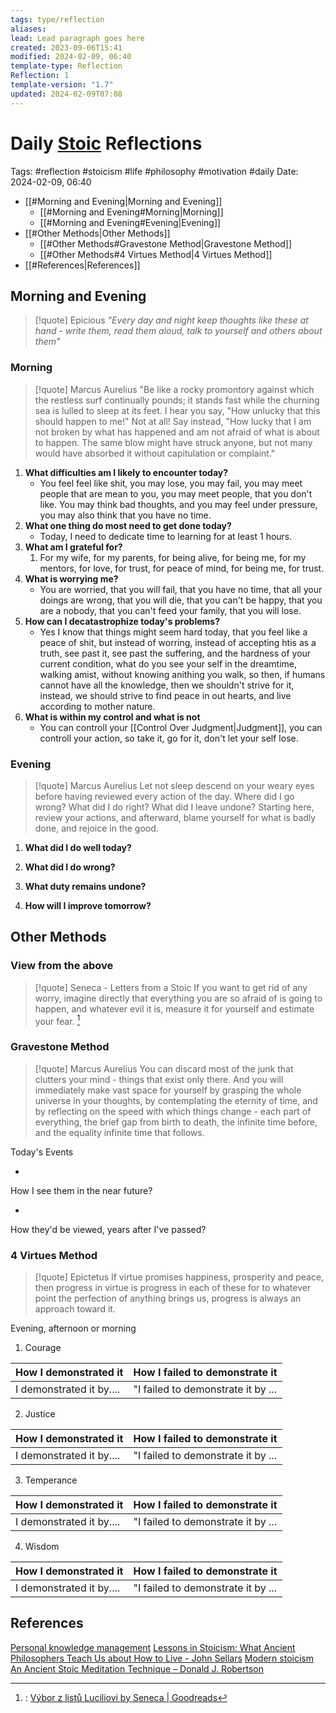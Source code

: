 ```yaml
---
tags: type/reflection
aliases: 
lead: Lead paragraph goes here
created: 2023-09-06T15:41
modified: 2024-02-09, 06:40
template-type: Reflection
Reflection: 1
template-version: "1.7"
updated: 2024-02-09T07:08
---
```

# Daily [Stoic](../SLIP-BOX/Stoicism.md) Reflections

Tags:  #reflection #stoicism #life #philosophy #motivation #daily 
Date: 2024-02-09, 06:40

- [[#Morning and Evening|Morning and Evening]]
	- [[#Morning and Evening#Morning|Morning]]
	- [[#Morning and Evening#Evening|Evening]]
- [[#Other Methods|Other Methods]]
	- [[#Other Methods#Gravestone Method|Gravestone Method]]
	- [[#Other Methods#4 Virtues Method|4 Virtues Method]]
- [[#References|References]]


## Morning and Evening

> [!quote] Epicious 
> _"Every day and night keep thoughts like these at hand - write them, read them aloud, talk to yourself and others about them"_
### Morning

> [!quote] Marcus Aurelius
> "Be like a rocky promontory against which the restless surf continually pounds; it stands fast while the churning sea is lulled to sleep at its feet. I hear you say, "How unlucky that this should happen to me!" Not at all! Say instead, "How lucky that I am not broken by what has happened and am not afraid of what is about to happen. The same blow might have struck anyone, but not many would have absorbed it without capitulation or complaint."

1. **What difficulties am I likely to encounter today?**
	- You feel feel like shit, you may lose, you may fail, you may meet people that are mean to you, you may meet people, that you don't like. You may think bad thoughts, and you may feel under pressure, you may also think that you  have no time.
2. **What one thing do most need to get done today?**
	- Today, I need to dedicate time to learning for at least 1 hours. 
1. **What am I grateful for?**
	1. For my wife, for my parents, for being alive, for being me, for my mentors, for love, for trust, for peace of mind, for being me, for trust.
2. **What is worrying me?**
	- You are worried, that you will fail, that you have no time, that all your doings are wrong, that you will die, that you can't be happy, that you are a nobody, that you can't feed your family, that you will lose.
3. **How can I decatastrophize today's problems?**
	- Yes I know that things might seem hard today, that you feel like a peace of shit, but instead of worring, instead of accepting htis as a truth, see past it, see past the suffering, and the hardness of your current condition, what do you see your self in the dreamtime, walking amist, without knowing anithing you walk, so then, if humans cannot have all the knowledge, then we shouldn't strive for it, instead, we should strive to find peace in out hearts, and live according to mother nature. 
4. **What is within my control and what is not**
	- You can controll your [[Control Over Judgment|Judgment]], you can controll your action, so take it, go for it, don't let your self lose.

### Evening

> [!quote] Marcus Aurelius
> Let not sleep descend on your weary eyes before having reviewed every action of the day. Where did I go wrong? What did I do right? What did I leave undone? Starting here, review your actions, and afterward, blame yourself for what is badly done, and rejoice in the good.

1. **What did I do well today?**

2. **What did I do wrong?**

4. **What duty remains undone?**

5. **How will I improve tomorrow?**

## Other Methods

### View from the above

> [!quote] Seneca - Letters from a Stoic
> If you want to get rid of any worry, imagine directly that everything you are so afraid of is going to happen, and whatever evil it is, measure it for yourself and estimate your fear. [^Seneca]


### Gravestone Method

> [!quote] Marcus Aurelius
> You can discard most of the junk that clutters your mind - things that exist only there. And you will immediately make vast space for yourself by grasping the whole universe in your thoughts, by contemplating the eternity of time, and by reflecting on the speed with which things change - each part of everything, the brief gap from birth to death, the infinite time before, and the equality infinite time that follows. 

Today's Events 

-

How I see them in the near future? 

-

How they'd be viewed, years after I've passed?

### 4 Virtues Method

> [!quote] Epictetus 
> If virtue promises happiness, prosperity and peace, then progress in virtue is progress in each of these for to whatever point the perfection of anything brings us, progress is always an approach toward it.

Evening, afternoon or morning

1. Courage 

| How I demonstrated it  | How I failed to demonstrate it |
| ------------------- | ---------------- |
| I demonstrated it by....                 | "I failed to demonstrate it by ...              |

2. Justice

| How I demonstrated it  | How I failed to demonstrate it |
| ------------------- | ---------------- |
| I demonstrated it by....                 | "I failed to demonstrate it by ...             

3. Temperance

| How I demonstrated it  | How I failed to demonstrate it |
| ------------------- | ---------------- |
| I demonstrated it by....                 | "I failed to demonstrate it by ...             

4. Wisdom

| How I demonstrated it  | How I failed to demonstrate it |
| ------------------- | ---------------- |
| I demonstrated it by....                 | "I failed to demonstrate it by ...             

## References

[Personal knowledge management](Personal%20knowledge%20management.md)
[Lessons in Stoicism: What Ancient Philosophers Teach Us about How to Live - John Sellars](https://books.google.cz/books/about/Lessons_in_Stoicism.html?id=ky84zQEACAAJ&redir_esc=y)
[Modern stoicism](https://modernstoicism.com/)
[An Ancient Stoic Meditation Technique – Donald J. Robertson](https://donaldrobertson.name/2017/03/22/an-ancient-stoic-meditation-technique/)

[^Seneca]:: [Výbor z listů Luciliovi by Seneca | Goodreads](https://www.goodreads.com/book/show/23340595-v-bor-z-list-luciliovi) 